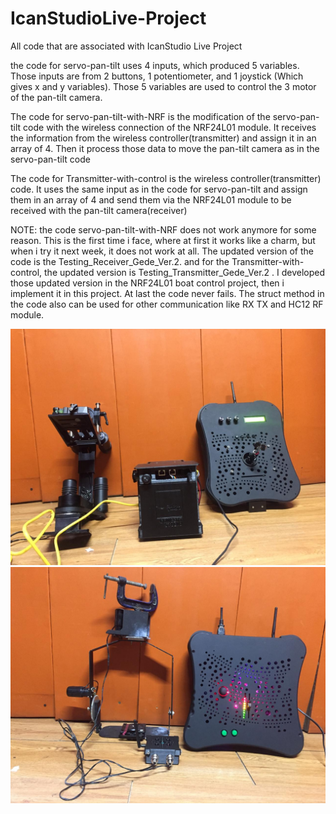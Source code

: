 # IcanStudioLive-Project
All code that are associated with IcanStudio Live Project

the code for servo-pan-tilt uses 4 inputs, which produced 5 variables. Those inputs are from 2 buttons, 1 potentiometer, and 1 joystick (Which gives x and y variables). Those 5 variables are used to control the 3 motor of the pan-tilt camera. 

The code for servo-pan-tilt-with-NRF is the modification of the servo-pan-tilt code with the wireless connection of the NRF24L01 module. It receives the information from the wireless controller(transmitter) and assign it in an array of 4. Then it process those data to move the pan-tilt camera as in the servo-pan-tilt code

The code for Transmitter-with-control is the wireless controller(transmitter) code. It uses the same input as in the code for servo-pan-tilt and assign them in an array of 4 and send them via the NRF24L01 module to be received with the pan-tilt camera(receiver) 

NOTE: the code servo-pan-tilt-with-NRF does not work anymore for some reason. This is the first time i face, where at first it works like a charm, but when i try it next week, it does not work at all. The updated version of the code is the Testing_Receiver_Gede_Ver.2. and for the Transmitter-with-control, the updated version is Testing_Transmitter_Gede_Ver.2 . I developed those updated version in the NRF24L01 boat control project, then i implement it in this project. At last the code never fails. The struct method in the code also can be used for other communication like RX TX and HC12 RF module.

<img src = "TRgede.jpg">
<img src = "TRkecil.jpg">

